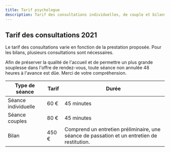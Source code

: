 ```yaml
---
title: Tarif psychologue
description: Tarif des consultations individuelles, de couple et bilans psychologiques de Laure Meslé-Yaakoubi, psychologue clinicienne à Montpellier.
---
```


## Tarif des consultations 2021

Le tarif des consultations varie en fonction de la prestation proposée. Pour les bilans, plusieurs consultations sont nécessaires.

Afin de préserver la qualité de l'accueil et de permettre un plus grande souplesse dans l'offre de rendez-vous, toute séance non annulée 48 heures à l'avance est dûe. Merci de votre compréhension.

| Type de séance      | Tarif | Durée                                                        |
| ------------------- |-------| ------------------------------------------------------------ |
| Séance individuelle | 60 €  | 45 minutes                                                   |
| Séance couples      | 80 €  | 45 minutes                                                   |
| Bilan               | 450 € | Comprend un entretien préliminaire, une séance de passation et un entretien de restitution. |


